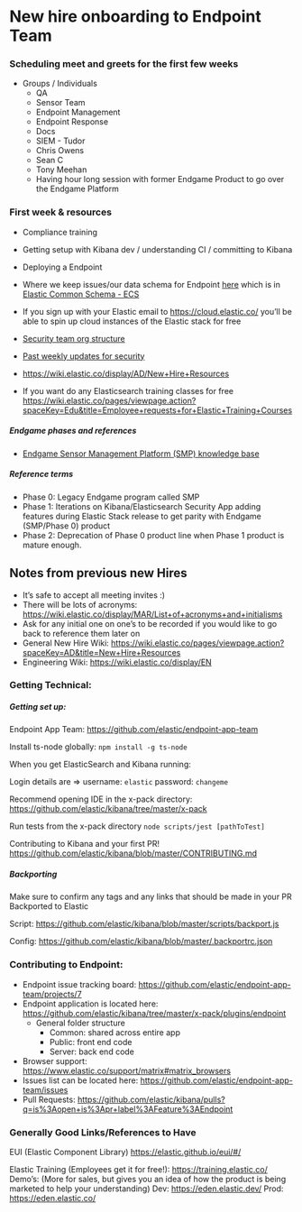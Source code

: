 # New hire onboarding to Endpoint Team


### Scheduling meet and greets for the first few weeks
- Groups / Individuals
	- QA 
	- Sensor Team 
	- Endpoint Management
	- Endpoint Response
	- Docs
	- SIEM - Tudor
	- Chris Owens
	- Sean C
	- Tony Meehan
	- Having hour long session with former Endgame Product to go over the Endgame Platform


### First week & resources
- Compliance training
- Getting setup with Kibana dev / understanding CI / committing to Kibana
- Deploying a Endpoint
- Where we keep issues/our data schema for Endpoint [here](https://github.com/elastic/endpoint-app-team) which is in [Elastic Common Schema - ECS](https://www.elastic.co/guide/en/ecs/current/index.html)
    

- If you sign up with your Elastic email to https://cloud.elastic.co/  you’ll be able  to spin up cloud instances of the Elastic stack for free


- [Security team org structure](https://docs.google.com/spreadsheets/d/1fXe9ZufaukHk9ev8m7j0zpG6gwI0IZhxE7QDIBTcIsQ/edit?usp=drive_web&ouid=115517477838301070374)


- [Past weekly updates for security](https://docs.google.com/document/u/1/d/15Mp50TF_xillXw8Qh3h3p382R8giOe6afLXnxadH9FA/edit?usp=drive_web&ouid=115517477838301070374)


- https://wiki.elastic.co/display/AD/New+Hire+Resources

- If you want do any Elasticsearch training classes for free https://wiki.elastic.co/pages/viewpage.action?spaceKey=Edu&title=Employee+requests+for+Elastic+Training+Courses

##### Endgame phases and references
- [Endgame Sensor Management Platform (SMP) knowledge base](https://wiki.elastic.co/pages/viewpage.action?spaceKey=CC&title=SMP+Knowledge+Base+-+Endpoint+Security+Support)

##### Reference terms
- Phase 0: Legacy Endgame program called SMP
- Phase 1: Iterations on Kibana/Elasticsearch Security App adding features during Elastic Stack release to get parity with Endgame (SMP/Phase 0) product
- Phase 2: Deprecation of Phase 0 product line when Phase 1 product is mature enough.






## Notes from previous new Hires

- It’s safe to accept all meeting invites :) 
- There will be lots of acronyms: https://wiki.elastic.co/display/MAR/List+of+acronyms+and+initialisms
- Ask for any initial one on one’s to be recorded if you would like to go back to reference them later on
- General New Hire Wiki: https://wiki.elastic.co/pages/viewpage.action?spaceKey=AD&title=New+Hire+Resources
- Engineering Wiki: https://wiki.elastic.co/display/EN



### Getting Technical: 



##### Getting set up:

Endpoint App Team: https://github.com/elastic/endpoint-app-team

Install ts-node globally: `npm install -g ts-node`

When you get ElasticSearch and Kibana running:

Login details are => username: `elastic` password: `changeme`

Recommend opening IDE in the x-pack directory: https://github.com/elastic/kibana/tree/master/x-pack

Run tests from the x-pack directory
`node scripts/jest [pathToTest]`


Contributing to Kibana and your first PR! https://github.com/elastic/kibana/blob/master/CONTRIBUTING.md


##### Backporting
Make sure to confirm any tags and any links that should be made in your PR
Backported to Elastic

Script: https://github.com/elastic/kibana/blob/master/scripts/backport.js

Config: https://github.com/elastic/kibana/blob/master/.backportrc.json


### Contributing to Endpoint:
- Endpoint issue tracking board: https://github.com/elastic/endpoint-app-team/projects/7
- Endpoint application is located here: https://github.com/elastic/kibana/tree/master/x-pack/plugins/endpoint
    - General folder structure
        - Common: shared across entire app
        - Public: front end code
        - Server: back end code
- Browser support: https://www.elastic.co/support/matrix#matrix_browsers
- Issues list can be located here: https://github.com/elastic/endpoint-app-team/issues
- Pull Requests: https://github.com/elastic/kibana/pulls?q=is%3Aopen+is%3Apr+label%3AFeature%3AEndpoint




### Generally Good Links/References to Have

EUI (Elastic Component Library) https://elastic.github.io/eui/#/

Elastic Training (Employees get it for free!): https://training.elastic.co/
	Demo’s: (More for sales, but gives you an idea of how the product is being marketed to help your understanding)
		Dev:	https://eden.elastic.dev/
                Prod: https://eden.elastic.co/
                
